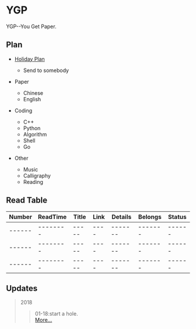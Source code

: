 # YGP
YGP--You Get Paper.



## Plan

- [Holiday Plan](https://github.com/i0Ek3/YGP/blob/master/plan.md)
    - Send to somebody

- Paper
    - Chinese
    - English

- Coding
    - C++
    - Python
    - Algorithm
    - Shell
    - Go

- Other
    - Music
    - Calligraphy
    - Reading




## Read Table

| Number | ReadTime | Title | Link | Details | Belongs | Status |
| ------ | -------- | ----- | ---- | ------- | ------- | ------ |
| ------ | -------- | ----- | ---- | ------- | ------- | ------ |
| ------ | -------- | ----- | ---- | ------- | ------- | ------ |
| ------ | -------- | ----- | ---- | ------- | ------- | ------ |







## Updates

>2018
>>01-18:start a hole.<br>
>> [More...](https://github.com/i0Ek3/YGP/blob/master/updates.md)
